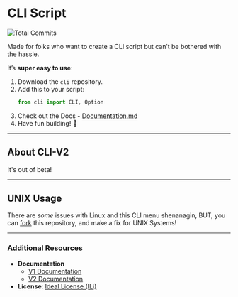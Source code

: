 # CLI Script

![Total Commits](https://badgen.net/github/commits/pytmg/cli?color=black&icon=github)

Made for folks who want to create a CLI script but can’t be bothered with the hassle.

It’s **super easy to use**:
1. Download the `cli` repository.
2. Add this to your script:
   ```python
   from cli import CLI, Option
   ```
3. Check out the Docs - [Documentation.md](./Documentation.md)
4. Have fun building! 🎉

---

## About CLI-V2

It's out of beta!

---

## UNIX Usage

There are *some* issues with Linux and this CLI menu shenanagin, BUT, you can [fork](https://github.com/pytmg/cli/fork) this repository, and make a fix for UNIX Systems!

---

### Additional Resources
- **Documentation**
  - [V1 Documentation](./Archival/V1/Documentation.md)
  - [V2 Documentation](./Documentation.md)
- **License**: [Ideal License (ILi)](./LICENSE)